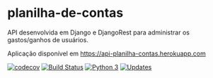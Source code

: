 # planilha-de-contas
API desenvolvida em Django e DjangoRest para administrar os gastos/ganhos de usuários.

Aplicação disponível em https://api-planilha-contas.herokuapp.com

[![codecov](https://codecov.io/gh/alisonamerico/planilha-de-contas/branch/master/graph/badge.svg)](https://codecov.io/gh/alisonamerico/planilha-de-contas)
[![Build Status](https://travis-ci.org/alisonamerico/planilha-de-contas.svg?branch=master)](https://travis-ci.org/alisonamerico/planilha-de-contas)
[![Python 3](https://pyup.io/repos/github/alisonamerico/planilha-de-contas/python-3-shield.svg)](https://pyup.io/repos/github/alisonamerico/planilha-de-contas/)
[![Updates](https://pyup.io/repos/github/alisonamerico/planilha-de-contas/shield.svg)](https://pyup.io/repos/github/alisonamerico/planilha-de-contas/)